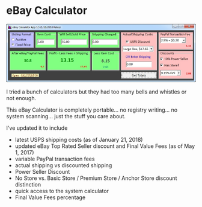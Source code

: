 # eBay Calculator

![Alt text](sample.jpg?raw=true "eBay Calculator screenshot")

I tried a bunch of calculators but they had too many bells and whistles or not enough.

This eBay Calculator is completely portable... no registry writing... no system scanning... just the stuff you care about.


I've updated it to include
- latest USPS shipping costs (as of January 21, 2018)
- updated eBay Top Rated Seller discount and Final Value Fees (as of May 1, 2017)
- variable PayPal transaction fees
- actual shipping vs discounted shipping
- Power Seller Discount
- No Store vs. Basic Store / Premium Store / Anchor Store discount distinction
- quick access to the system calculator
- Final Value Fees percentage




